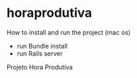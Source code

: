 horaprodutiva
=============

How to install and run the project (mac os)

- run Bundle install
- run Rails server

Projeto Hora Produtiva